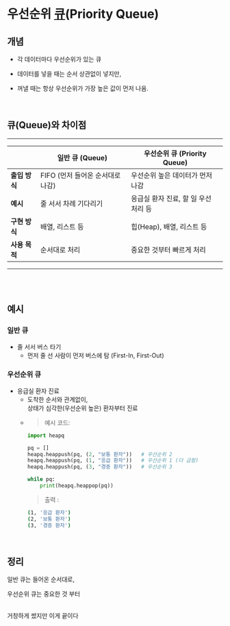 # 우선순위 [큐](../week1_word/word_stack.md#큐-queue)(Priority Queue)

## 개념
- 각 데이터마다 우선순위가 있는 큐

- 데이터를 넣을 때는 순서 상관없이 넣지만,

- 꺼낼 때는 항상 우선순위가 가장 높은 값이 먼저 나옴.

<br>

## 큐(Queue)와 차이점
___

|           | 일반 큐 (Queue)          | 우선순위 큐 (Priority Queue) |
| --------- | --------------------- | ----------------------- |
| **출입 방식** | FIFO (먼저 들어온 순서대로 나감) | 우선순위 높은 데이터가 먼저 나감      |
| **예시**    | 줄 서서 차례 기다리기          | 응급실 환자 진료, 할 일 우선 처리 등  |
| **구현 방식** | 배열, 리스트 등             | 힙(Heap), 배열, 리스트 등      |
| **사용 목적** | 순서대로 처리               | 중요한 것부터 빠르게 처리          |

___

<br><br>

## 예시
### 일반 큐
- 줄 서서 버스 타기
    - 먼저 줄 선 사람이 먼저 버스에 탐 (First-In, First-Out)

### 우선순위 큐
- 응급실 환자 진료
    - 도착한 순서와 관계없이, <br>
상태가 심각한(우선순위 높은) 환자부터 진료
    - > 예시 코드:
        ```py
        import heapq

        pq = []
        heapq.heappush(pq, (2, "보통 환자"))   # 우선순위 2
        heapq.heappush(pq, (1, "응급 환자"))   # 우선순위 1 (더 급함)
        heapq.heappush(pq, (3, "경증 환자"))   # 우선순위 3

        while pq:
            print(heapq.heappop(pq))
        ```
        > 출력 :
        ```bash
        (1, '응급 환자')
        (2, '보통 환자')
        (3, '경증 환자')
        ```
<br>

## 정리

일반 큐는 들어온 순서대로,<br>

우선순위 큐는 중요한 것 부터
<br><br>

거창하게 썼지만 이게 끝이다

<br><br>
<br><br>

<script src="https://utteranc.es/client.js"
        repo="anjun206/anjun206.github.io"
        issue-term="pathname"
        label="💬 utterances"
        theme="github-light"
        crossorigin="anonymous"
        async>
</script>
